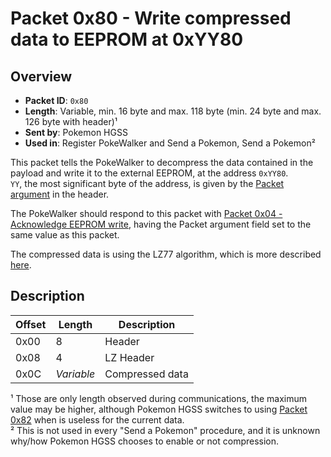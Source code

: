 # Packet 0x80 - Write compressed data to EEPROM at 0xYY80
## Overview
- **Packet ID**: ``0x80``
- **Length**: Variable, min. 16 byte and max. 118 byte (min. 24 byte and max. 126 byte with header)¹
- **Sent by**: Pokemon HGSS
- **Used in**: Register PokeWalker and Send a Pokemon, Send a Pokemon²

This packet tells the PokeWalker to decompress the data contained in the payload and write it to the external EEPROM, at the address ``0xYY80``.  
``YY``, the most significant byte of the address, is given by the [Packet argument](../01%20-%20Packet%20Format.md#header-description) in the header.

The PokeWalker should respond to this packet with [Packet 0x04 - Acknowledge EEPROM write](0x04%20-%20Acknowledge%20EEPROM%20write.md), having the Packet argument field set to the same value as this packet.

The compressed data is using the LZ77 algorithm, which is more described [here](../Appendix%20A%20-%20LZ77%20Compression.md).

## Description
| Offset | Length     | Description     |
|--------|------------|-----------------|
| 0x00   | 8          | Header          |
| 0x08   | 4          | LZ Header       |
| 0x0C   | _Variable_ | Compressed data |

¹ Those are only length observed during communications, the maximum value may be higher, although Pokemon HGSS switches to using [Packet 0x82](0x82%20-%20Write%20data%20to%20EEPROM%20at%200xYY80.md) when is useless for the current data.  
² This is not used in every "Send a Pokemon" procedure, and it is unknown why/how Pokemon HGSS chooses to enable or not compression.